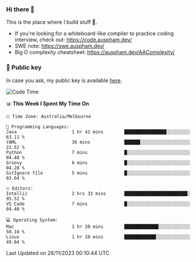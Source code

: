 ### Hi there 👋

This is the place where I build stuff 👀. 

- If you're looking for a whiteboard-like compiler to practice coding interview, check out: https://code.auspham.dev/
- SWE note: https://swe.auspham.dev/
- Big O complexity cheatsheet: https://auspham.dev/AAComplexity/

### 🔑 Public key

In case you ask, my public key is available [here](https://public.auspham.dev/).

<!--START_SECTION:waka-->
![Code Time](http://img.shields.io/badge/Code%20Time-1%2C132%20hrs%2036%20mins-blue)

📊 **This Week I Spent My Time On** 

```text
🕑︎ Time Zone: Australia/Melbourne

💬 Programming Languages: 
Java                     1 hr 41 mins        ████████████████░░░░░░░░░   63.11 % 
YAML                     36 mins             ██████░░░░░░░░░░░░░░░░░░░   22.52 % 
Python                   7 mins              █░░░░░░░░░░░░░░░░░░░░░░░░   04.48 % 
Groovy                   6 mins              █░░░░░░░░░░░░░░░░░░░░░░░░   04.28 % 
GitIgnore file           5 mins              █░░░░░░░░░░░░░░░░░░░░░░░░   03.64 % 

🔥 Editors: 
IntelliJ                 2 hrs 33 mins       ████████████████████████░   95.52 % 
VS Code                  7 mins              █░░░░░░░░░░░░░░░░░░░░░░░░   04.48 % 

💻 Operating System: 
Mac                      1 hr 20 mins        █████████████░░░░░░░░░░░░   50.16 % 
Linux                    1 hr 20 mins        ████████████░░░░░░░░░░░░░   49.84 % 
```


 Last Updated on 28/11/2023 00:10:44 UTC
<!--END_SECTION:waka-->

<!--
**rockmanvnx6/rockmanvnx6** is a ✨ _special_ ✨ repository because its `README.md` (this file) appears on your GitHub profile.

Here are some ideas to get you started:

- 🔭 I’m currently working on ...
- 🌱 I’m currently learning ...
- 👯 I’m looking to collaborate on ...
- 🤔 I’m looking for help with ...
- 💬 Ask me about ...
- 📫 How to reach me: ...
- 😄 Pronouns: ...
- ⚡ Fun fact: ...
-->
